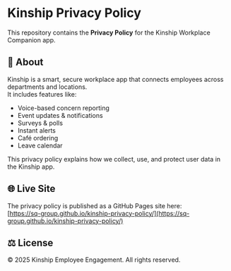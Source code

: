 # Kinship Privacy Policy

This repository contains the **Privacy Policy** for the Kinship Workplace Companion app.

## 📄 About
Kinship is a smart, secure workplace app that connects employees across departments and locations.  
It includes features like:
- Voice-based concern reporting
- Event updates & notifications
- Surveys & polls
- Instant alerts
- Café ordering
- Leave calendar

This privacy policy explains how we collect, use, and protect user data in the Kinship app.

## 🌐 Live Site
The privacy policy is published as a GitHub Pages site here:  
[https://sq-group.github.io/kinship-privacy-policy/](https://sq-group.github.io/kinship-privacy-policy/)

## ⚖️ License
© 2025 Kinship Employee Engagement. All rights reserved.

